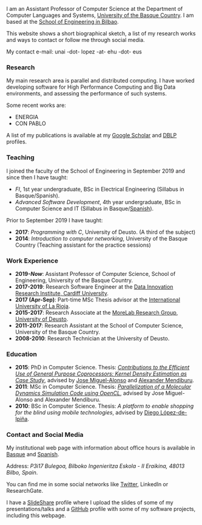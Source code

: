 I am an Assistant Professor of Computer Science at the Department of Computer Languages and Systems, [University of the Basque Country](https://www.ehu.eus/en). I am based at the [School of Engineering in Bilbao](https://www.ehu.eus/en/web/ingeniaritza-bilbo).

This website shows a short biographical sketch, a list of my research works and ways to contact or follow me through social media.

My contact e-mail: unai -dot- lopez -at- ehu -dot- eus

### Research

My main research area is parallel and distributed computing. I have worked developing software for High Performance Computing and Big Data environments, and assessing the performance of such systems.

Some recent works are:
- ENERGIA
- CON PABLO

A list of my publications is available at my [Google Scholar](https://scholar.google.es/citations?user=Z8HTo5MAAAAJ) and [DBLP](https://dblp.org/pers/l/Lopez=Novoa:Unai.html) profiles.

### Teaching

I joined the faculty of the School of Engineering in September 2019 and since then I have taught:

- _FI_, 1st year undergraduate, BSc in Electrical Engineering (Sillabus in Basque/Spanish).
- _Advanced Software Development_, 4th year undergraduate, BSc in Computer Science and IT (Sillabus in Basque/[Spanish](https://www.ehu.eus/es/grado-ingenieria-informatica-de-gestion-y-sistemas-de-informacion-bizkaia/creditos-y-asignaturas-por-curso?p_redirect=consultaAsignatura&p_cod_proceso=egr&p_anyo_acad=20190&p_ciclo=X&p_curso=4&p_cod_asignatura=27712)).

Prior to September 2019 I have taught:

- **2017**: _Programming with C_, University of Deusto. (A third of the subject) 
- **2014**: _Introduction to computer networking_, University of the Basque Country (Teaching assistant for the practice sessions)

### Work Experience

- **2019-**___Now___: Assistant Professor of Computer Science, School of Engineering, University of the Basque Country.
- **2017-2019**: Research Software Engineer at the [Data Innovation Research Institute, Cardiff University](https://www.cardiff.ac.uk/data-innovation-research-institute).
- **2017 (Apr-Sep)**: Part-time MSc Thesis advisor at the [International University of La Rioja](https://en.unir.net/).
- **2015-2017**: Research Associate at the [MoreLab Research Group, University of Deusto](https://morelab.deusto.es/).
- **2011-2017**: Research Assistant at the School of Computer Science, University of the Basque Country.
- **2008-2010**: Research Technician at the University of Deusto.

### Education

- **2015**: PhD in Computer Science. Thesis: [_Contributions to the Efficient Use of General Purpose Coprocessors: Kernel Density Estimation as Case Study_](https://github.com/isg-ehu/PhD-Dissertations/raw/master/2015_phd_unai_lopez-nova.pdf), advised by [Jose Miguel-Alonso](http://www.sc.ehu.es/acwmialj/) and [Alexander Mendiburu](http://www.sc.ehu.es/ccwbayes/members/amendiburu/alex.html).
- **2011**: MSc in Computer Science. Thesis: [_Parallelization of a Molecular Dynamics Simulation Code using OpenCL_](http://www.ehu.es/sgi/ARCHIVOS/MSIA_UnaiLopez.pdf), advised by Jose Miguel-Alonso and Alexander Mendiburu.
- **2010**: BSc in Computer Science. Thesis: _A platform to enable shopping for the blind using mobile technologies_, advised by [Diego López-de-Ipiña](http://paginaspersonales.deusto.es/dipina/).

### Contact and Social Media

My institutional web page with information about office hours is available in [Basque](https://www.ehu.eus/eu/kudeaketaren-eta-informazio-sistemen-informatikaren-ingeniaritzako-gradua-bizkaia/irakasleak?p_redirect=consultaTutorias&p_anyo_acad=20190&p_idp=458123) and [Spanish](https://www.ehu.eus/es/grado-ingenieria-informatica-de-gestion-y-sistemas-de-informacion-bizkaia/profesorado?p_redirect=consultaTutorias&p_anyo_acad=20190&p_idp=458123).

Address: _P3i17 Bulegoa, Bilboko Ingenieritza Eskola - II Eraikina, 48013 Bilbo, Spain_.

You can find me in some social networks like [Twitter](https://twitter.com/ulopeznovoa), LinkedIn or ResearchGate.

I have a [SlideShare](https://www.slideshare.net/unlopez) profile where I upload the slides of some of my presentations/talks and a [GitHub](https://github.com/ulopeznovoa) profile with some of my software projects, including this webpage.

